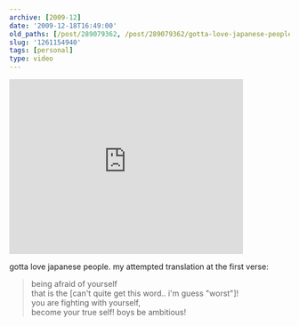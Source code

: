 ```yaml
---
archive: [2009-12]
date: '2009-12-18T16:49:00'
old_paths: [/post/289079362, /post/289079362/gotta-love-japanese-people-my-attempted]
slug: '1261154940'
tags: [personal]
type: video
---
```


<iframe width="420" height="315" src="https://www.youtube-nocookie.com/embed/uE4ydSHkgfY?rel=0&amp;controls=0" frameborder="0" allowfullscreen></iframe>

gotta love japanese people. my attempted translation at the first verse:

> being afraid of yourself  
> that is the \[can't quite get this word.. i'm guess "worst"\]!  
> you are fighting with yourself,  
> become your true self! 
> boys be ambitious!

